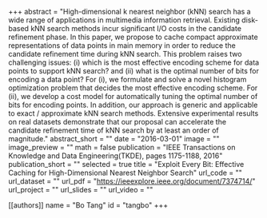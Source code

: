 +++
abstract = "High-dimensional k nearest neighbor (kNN) search has a wide range of applications in multimedia information retrieval. Existing disk-based kNN search methods incur significant I/O costs in the candidate refinement phase. In this paper, we propose to cache compact approximate representations of data points in main memory in order to reduce the candidate refinement time during kNN search. This problem raises two challenging issues: (i) which is the most effective encoding scheme for data points to support kNN search? and (ii) what is the optimal number of bits for encoding a data point? For (i), we formulate and solve a novel histogram optimization problem that decides the most effective encoding scheme. For (ii), we develop a cost model for automatically tuning the optimal number of bits for encoding points. In addition, our approach is generic and applicable to exact / approximate kNN search methods. Extensive experimental results on real datasets demonstrate that our proposal can accelerate the candidate refinement time of kNN search by at least an order of magnitude."
abstract_short = ""
date = "2016-03-01"
image = ""
image_preview = ""
math = false
publication = "IEEE Transactions on Knowledge and Data Engineering(TKDE), pages 1175-1188, 2016"
publication_short = ""
selected = true
title = "Exploit Every Bit: Effective Caching for High-Dimensional Nearest Neighbor Search"
url_code = ""
url_dataset = ""
url_pdf = "https://ieeexplore.ieee.org/document/7374714/"
url_project = ""
url_slides = ""
url_video = ""

[[authors]]
    name = "Bo Tang"
    id = "tangbo"
+++
